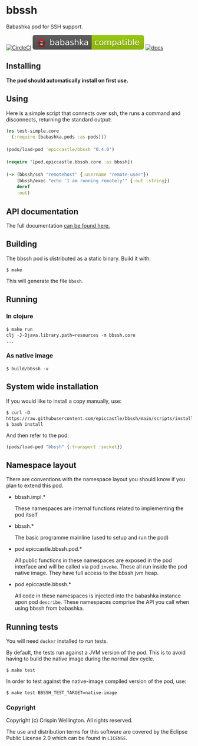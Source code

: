 # bbssh
Babashka pod for SSH support.

[![CircleCI](https://circleci.com/gh/epiccastle/bbssh/tree/main.svg?style=shield)](https://circleci.com/gh/epiccastle/bbssh/tree/main)
[![Babashka](https://raw.githubusercontent.com/babashka/babashka/master/logo/badge.svg)](https://github.com/babashka/babashka)
[![docs](https://img.shields.io/badge/website-docs-blue)](https://epiccastle.io/bbssh)

## Installing

**The pod should automatically install on first use.**

## Using

Here is a simple script that connects over ssh, the runs a command and disconnects, returning the standard output:

```clojure
(ns test-simple.core
  (:require [babashka.pods :as pods]))

(pods/load-pod 'epiccastle/bbssh "0.4.0")

(require '[pod.epiccastle.bbssh.core :as bbssh])

(-> (bbssh/ssh "remotehost" {:username "remote-user"})
    (bbssh/exec "echo 'I am running remotely'" {:out :string})
    deref
    :out)
```

## API documentation

The full documentation [can be found here.](https://epiccastle.io/bbssh)

## Building

The bbssh pod is distributed as a static binary. Build it with:

```console
$ make
```

This will generate the file `bbssh`.

## Running

### In clojure

```console
$ make run
clj -J-Djava.library.path=resources -m bbssh.core
...
```

### As native image

```console
$ build/bbssh -v
```

## System wide installation

If you would like to install a copy manually, use:

```console
$ curl -O https://raw.githubusercontent.com/epiccastle/bbssh/main/scripts/install
$ bash install
```

And then refer to the pod:

```clojure
(pods/load-pod "bbssh" {:transport :socket})
```

## Namespace layout

There are conventions with the namespace layout you should know if you plan to extend this pod.

 - bbssh.impl.*

     These namespaces are internal functions related to implementing the pod itself

 - bbssh.*

     The basic programme mainline (used to setup and run the pod)

 - pod.epiccastle.bbssh.pod.*

     All public functions in these namespaces are exposed in the pod interface and will be called via pod `invoke`. These all run inside the pod native image. They have full access to the bbssh jvm heap.

 - pod.epiccastle.bbssh.*

     All code in these namespaces is injected into the babashka instance apon pod `describe`. These namespaces comprise the API you call when using bbssh from babashka.

## Running tests

You will need `docker` installed to run tests.

By default, the tests run against a JVM version of the pod. This is to avoid having to build the native image during the normal dev cycle.

```
$ make test
```

In order to test against the native-image compiled version of the pod, use:

```
$ make test BBSSH_TEST_TARGET=native-image
```

### Copyright

Copyright (c) Crispin Wellington. All rights reserved.

The use and distribution terms for this software are covered by the
Eclipse Public License 2.0 which can be found in `LICENSE`.

